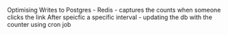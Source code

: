 Optimising Writes to Postgres - 
  Redis - captures the counts when someone clicks the link
  After speicfic a specific interval - updating the db with the counter using cron job
  
